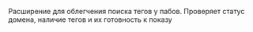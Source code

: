 Расширение для облегчения поиска тегов у пабов. Проверяет статус домена, наличие тегов и их готовность к показу